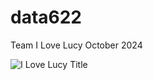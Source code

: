 # data622
Team I Love Lucy
October 2024

![I Love Lucy Title](https://upload.wikimedia.org/wikipedia/commons/b/be/I_Love_Lucy_title.svg)
